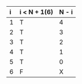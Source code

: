 | i   | i < N + 1(6) | N - i |
| :-- | :----------- | :---- |
| 1   | T            | 4     |
| 2   | T            | 3     |
| 3   | T            | 2     |
| 4   | T            | 1     |
| 5   | T            | 0     |
| 6   | F            | X     |